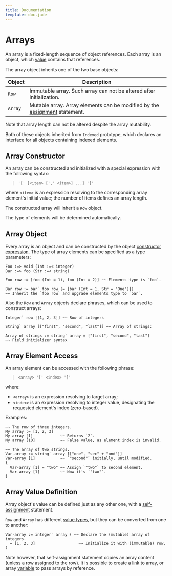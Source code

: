 ```yaml
---
title: Documentation
template: doc.jade
---
```


Arrays
======
<!--
Copyright (C) 2010-2013 Ruslan Lopatin.
Permission is granted to copy, distribute and/or modify this document
under the terms of the GNU Free Documentation License, Version 1.3
or any later version published by the Free Software Foundation;
with no Invariant Sections, no Front-Cover Texts, and no Back-Cover Texts.
A copy of the license is included in the section entitled "GNU
Free Documentation License".
-->

An array is a fixed-length sequence of object references. Each array is an
object, which [value](/docs/objects/value.html) contains that references.

The array object inherits one of the two base objects:

| Object  | Description
|---------|---------------------------------------------------------------------
| `Row`   | Immutable array. Such array can not be altered after initialization.
| `Array` | Mutable array. Array elements can be modified by the [assignment](variables.html#assignment) statement.

Note that array length can not be altered despite the array mutability.

Both of these objects inherited from `Indexed` prototype, which declares an
interface for all objects containing indexed elements.


Array Constructor
-----------------

An array can be constructed and initialized with a special expression with the
following syntax:
> `'[' [<item> [',' <item>] ...] ']'`

where `<item>` is an expression resolving to the corresponding array element's
initial value; the number of items defines an array length.

The constructed array will inherit a `Row` object.

The type of elements will be determined automatically.


Array Object
------------

Every array is an object and can be constructed by the
object [constructor expression][]. The type of array
elements can be specified as a type parameters:
```o42a
Foo :=> void (Int :=< integer)
Bar :=> foo (Str :=< string)

Foo row := [foo (Int = 1), foo (Int = 2)] ~~ Elements type is `foo`.

Bar row := bar` foo row (= [bar (Int = 1, Str = "One")]) 
~~ Inherit the `foo row` and upgrade elements type to `bar`.
```

[constructor expression]: ../objects/creation.html#constructor_expression

Also the `Row` and `Array` objects declare phrases, which can be used to
 construct arrays:
```o42a
Integer` row [[1, 2, 3]] ~~ Row of integers

String` array [["first", "second", "last"]] ~~ Array of strings:

Array of strings := string` array = ["first", "second", "last"]
~~ Field initializer syntax
```


Array Element Access
--------------------

An array element can be accessed with the following phrase:
> `<array> '[' <index> ']'`

where:

* `<array>` is an expression resolving to target array;
* `<index>` is an expression resolving to integer value, designating the
  requested element's index (zero-based).

Examples:
```o42a
~~ The row of three integers.
My array := [1, 2, 3]
My array [1]            ~~ Returns `2`.
My array [10]           ~~ False value, as element index is invalid.

~~ The array of two strings.
Var-array := string` array [["one", "sec" + "ond"]]
Var-array [1]           ~~ `"second"` initially, until modified.
{
  Var-array [1] = "two" ~~ Assign `"two"` to second element.
  Var-array [1]         ~~ Now it's `"two"`.
}
```


Array Value Definition
----------------------

Array object's value can be defined just as any other one, with a
[self-assignment](/docs/objects/definition.html#self-assignment) statement.

`Row` and `Array` has different [value types](../objects/value.html#value_type),
but they can be converted from one to another:
```o42a
Var-array := integer` array ( ~~ Declare the (mutable) array of integers.
  = [1, 2, 3]                   ~~ Initialize it with (immutable) row.
)
```

Note however, that self-assignment statement copies an array content (unless
a row assigned to the row). It is possible to create a [link](links.html) to
array, or array [variable](variables.html) to pass arrays by reference.
